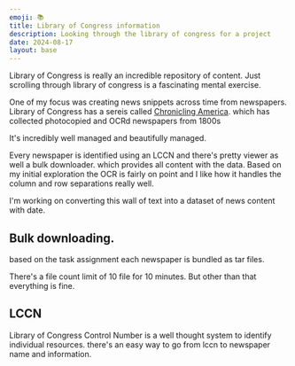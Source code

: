 ```yaml
---
emoji: 📚
title: Library of Congress information
description: Looking through the library of congress for a project
date: 2024-08-17
layout: base
---
```


Library of Congress is really an incredible repository of content.
Just scrolling through library of congress is a fascinating mental exercise.

One of my focus was creating news snippets across time from newspapers.
Library of Congress has a sereis called [Chronicling America](https://guides.loc.gov/chronicling-america). which has collected photocopied and OCRd newspapers from 1800s

It's incredibly well managed and beautifully managed.

Every newspaper is identified using an LCCN and there's pretty viewer as well a bulk downloader. which provides all content with the data.
Based on my initial exploration the OCR is fairly on point and I like how it handles the column and row separations really well.

I'm working on converting this wall of text into a dataset of news content with date.

## Bulk downloading.

based on the task assignment each newspaper is bundled as tar files. 

There's a file count limit of 10 file for 10 minutes.
But other than that everything is fine.

## LCCN

Library of Congress Control Number is a well thought system to identify individual resources.
there's an easy way to go from lccn to newspaper name and information.
